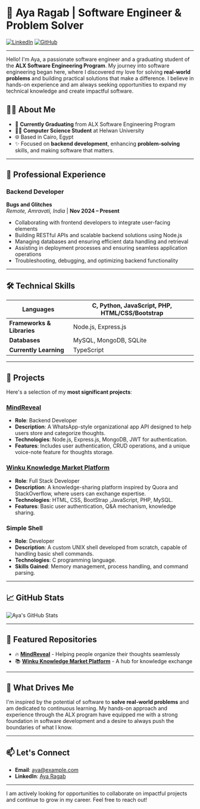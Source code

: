 # 🌟 Aya Ragab | Software Engineer & Problem Solver

[![LinkedIn](https://img.shields.io/badge/LinkedIn-Profile-blue)](https://www.linkedin.com/in/ayaragab/) [![GitHub](https://img.shields.io/badge/GitHub-Follow-lightgrey)](https://github.com/ayaarragab)

---

Hello! I'm Aya, a passionate software engineer and a graduating student of the **ALX Software Engineering Program**. My journey into software engineering began here, where I discovered my love for solving **real-world problems** and building practical solutions that make a difference. I believe in hands-on experience and am always seeking opportunities to expand my technical knowledge and create impactful software.

## 👩‍💻 About Me
- 💼 **Currently Graduating** from ALX Software Engineering Program
- 🧑‍🎓 **Computer Science Student** at Helwan University
- 🌐 Based in Cairo, Egypt
- ✨ Focused on **backend development**, enhancing **problem-solving** skills, and making software that matters.

---

## 💼 Professional Experience

### Backend Developer  
**Bugs and Glitches**  
_Remote, Amravati, India_ | **Nov 2024 – Present**

- Collaborating with frontend developers to integrate user-facing elements
- Building RESTful APIs and scalable backend solutions using Node.js
- Managing databases and ensuring efficient data handling and retrieval
- Assisting in deployment processes and ensuring seamless application operations
- Troubleshooting, debugging, and optimizing backend functionality

---

## 🛠️ Technical Skills

| **Languages**            | C, Python, JavaScript, PHP, HTML/CSS/Bootstrap           |
|--------------------------|-----------------------------------------------------|
| **Frameworks & Libraries** | Node.js, Express.js                               |
| **Databases**            | MySQL, MongoDB, SQLite                              |
| **Currently Learning**   | TypeScript                                          |

---

## 💼 Projects

Here's a selection of my **most significant projects**:

### [MindReveal](https://github.com/alx-se-projects-ayaragab/MindReveal)
- **Role**: Backend Developer
- **Description**: A WhatsApp-style organizational app API designed to help users store and categorize thoughts.
- **Technologies**: Node.js, Express.js, MongoDB, JWT for authentication.
- **Features**: Includes user authentication, CRUD operations, and a unique voice-note feature for thoughts storage.

### [Winku Knowledge Market Platform](https://github.com/alx-se-projects-ayaragab/Winku)
- **Role**: Full Stack Developer
- **Description**: A knowledge-sharing platform inspired by Quora and StackOverflow, where users can exchange expertise.
- **Technologies**: HTML, CSS, BootStrap ,JavaScript, PHP, MySQL.
- **Features**: Basic user authentication, Q&A mechanism, knowledge sharing.

### Simple Shell
- **Role**: Developer
- **Description**: A custom UNIX shell developed from scratch, capable of handling basic shell commands.
- **Technologies**: C programming language.
- **Skills Gained**: Memory management, process handling, and command parsing.

---

## 📈 GitHub Stats

![Aya's GitHub Stats](https://github-readme-stats.vercel.app/api?username=ayaarragab&show_icons=true&theme=radical)

---

## 📝 Featured Repositories

- 🔥 **[MindReveal](https://github.com/ayaarragab/MindReveal-API)** - Helping people organize their thoughts seamlessly
- 📚 **[Winku Knowledge Market Platform](https://github.com/ayaarragab/Winku)** - A hub for knowledge exchange

---

## 🚀 What Drives Me

I'm inspired by the potential of software to **solve real-world problems** and am dedicated to continuous learning. My hands-on approach and experience through the ALX program have equipped me with a strong foundation in software development and a desire to always push the boundaries of what I know.

---

## 📫 Let's Connect

- **Email**: aya@example.com
- **LinkedIn**: [Aya Ragab](https://www.linkedin.com/in/ayaragab/)

---

I am actively looking for opportunities to collaborate on impactful projects and continue to grow in my career. Feel free to reach out!


